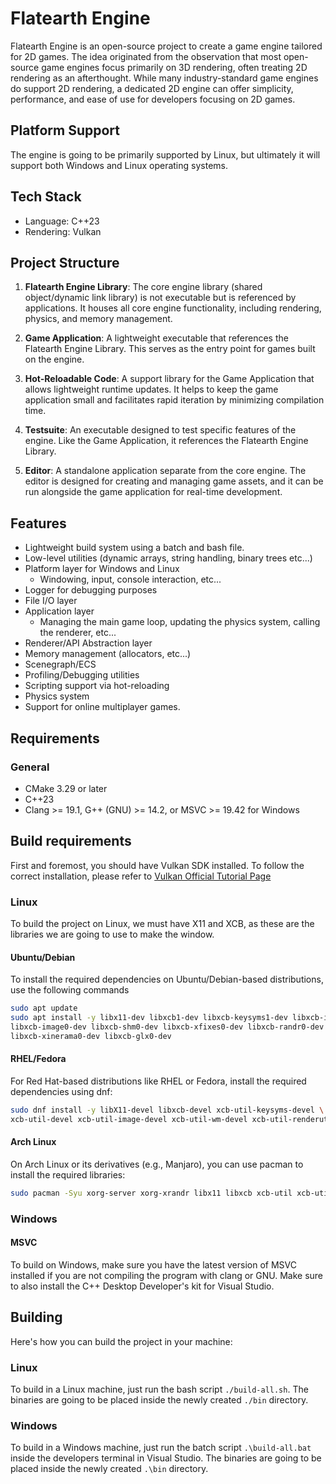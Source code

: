 # Flatearth Engine


Flatearth Engine is an open-source project to create a game engine tailored for 2D games.
The idea originated from the observation that most open-source game engines focus primarily on 3D rendering, 
often treating 2D rendering as an afterthought. While many industry-standard game engines do support 
2D rendering, a dedicated 2D engine can offer simplicity, performance, and ease
of use for developers focusing on 2D games.


## Platform Support 

The engine is going to be primarily supported by Linux, but ultimately it will
support both Windows and Linux operating systems.

## Tech Stack

- Language: C++23
- Rendering: Vulkan

## Project Structure

1. **Flatearth Engine Library**:
The core engine library (shared object/dynamic link library) is not executable but
is referenced by applications. It houses all core engine functionality, including rendering,
physics, and memory management.

2. **Game Application**:
A lightweight executable that references the Flatearth Engine Library. This serves as the entry
point for games built on the engine.

3. **Hot-Reloadable Code**:
A support library for the Game Application that allows lightweight runtime updates. It helps
to keep the game application small and facilitates rapid iteration by minimizing compilation time.

4. **Testsuite**:
An executable designed to test specific features of the engine. Like the Game Application,
it references the Flatearth Engine Library.

5. **Editor**:
A standalone application separate from the core engine. The editor is designed for creating and
managing game assets, and it can be run alongside the game application for real-time development.


## Features
- Lightweight build system using a batch and bash file.
- Low-level utilities (dynamic arrays, string handling, binary trees etc...)
- Platform layer for Windows and Linux
	- Windowing, input, console interaction, etc...
- Logger for debugging purposes
- File I/O layer
- Application layer
	- Managing the main game loop, updating the physics system, calling the renderer, etc...
- Renderer/API Abstraction layer
- Memory management (allocators, etc...)
- Scenegraph/ECS
- Profiling/Debugging utilities
- Scripting support via hot-reloading
- Physics system
- Support for online multiplayer games.


## Requirements

### General

- CMake 3.29 or later
- C++23
- Clang >= 19.1, G++ (GNU) >= 14.2, or MSVC >= 19.42 for Windows

## Build requirements

First and foremost, you should have Vulkan SDK installed. To follow the correct
installation, please refer to [Vulkan Official Tutorial Page](https://vulkan-tutorial.com/Development_environment)

### Linux

To build the project on Linux, we must have X11 and XCB, as these are the libraries
we are going to use to make the window.

#### Ubuntu/Debian

To install the required dependencies on Ubuntu/Debian-based distributions, use 
the following commands


```bash
sudo apt update
sudo apt install -y libx11-dev libxcb1-dev libxcb-keysyms1-dev libxcb-icccm4-dev \
libxcb-image0-dev libxcb-shm0-dev libxcb-xfixes0-dev libxcb-randr0-dev libxcb-render-util0-dev \
libxcb-xinerama0-dev libxcb-glx0-dev
```

#### RHEL/Fedora

For Red Hat-based distributions like RHEL or Fedora, install the required dependencies using dnf:

```bash
sudo dnf install -y libX11-devel libxcb-devel xcb-util-keysyms-devel \
xcb-util-devel xcb-util-image-devel xcb-util-wm-devel xcb-util-renderutil-devel
```

#### Arch Linux

On Arch Linux or its derivatives (e.g., Manjaro), you can use pacman to install the required libraries:

```bash
sudo pacman -Syu xorg-server xorg-xrandr libx11 libxcb xcb-util xcb-util-wm xcb-util-image
```

### Windows

#### MSVC 

To build on Windows, make sure you have the latest version of MSVC installed if you are not
compiling the program with clang or GNU. Make sure to also install the C++ Desktop Developer's
kit for Visual Studio.

## Building

Here's how you can build the project in your machine:

### Linux

To build in a Linux machine, just run the bash script `./build-all.sh`. The
binaries are going to be placed inside the newly created `./bin` directory.

### Windows

To build in a Windows machine, just run the batch script `.\build-all.bat` inside
the developers terminal in Visual Studio. The binaries are going to be placed inside
the newly created `.\bin` directory.
